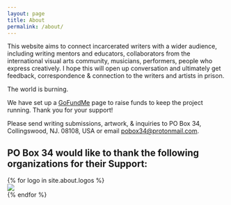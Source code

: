 ```yaml
---
layout: page
title: About
permalink: /about/
---
```




This website aims to connect incarcerated writers with a wider audience, including writing mentors and educators, collaborators from the international visual arts community, musicians, performers, people who express creatively. I hope this will open up conversation and ultimately get feedback, correspondence & connection to the writers and artists in prison.

The world is burning.

We have set up a [GoFundMe](http://gf.me/u/yp8fys) page to raise funds to keep the project running. Thank you for your support!

Please send writing submissions, artwork, & inquiries to PO Box 34, Collingswood, NJ. 08108, USA or email pobox34@protonmail.com.

## PO Box 34 would like to thank the following organizations for their Support:
<div class='album'>
    <div class='container'>
        <div class='row'>
            {% for logo in site.about.logos %}
                <div class='col-md-4'>
                    <a href='{{ logo.link }}' title='{{ logo.label }}'>
                        <img src='{{ logo.img | absolute_url }}'>
                    </a>
                </div>
            {% endfor %}
        </div>
    </div>
</div>
